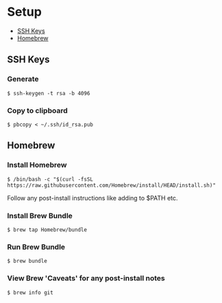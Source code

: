 # Setup

- [SSH Keys](#ssh-keys)
- [Homebrew](#homebrew)

## SSH Keys
### Generate
```
$ ssh-keygen -t rsa -b 4096
```

### Copy to clipboard
```
$ pbcopy < ~/.ssh/id_rsa.pub
```

## Homebrew
### Install Homebrew
```
$ /bin/bash -c "$(curl -fsSL https://raw.githubusercontent.com/Homebrew/install/HEAD/install.sh)"
```

Follow any post-install instructions like adding to $PATH etc.

### Install Brew Bundle
```
$ brew tap Homebrew/bundle
```

### Run Brew Bundle
```
$ brew bundle
```

### View Brew 'Caveats' for any post-install notes
```
$ brew info git
```
